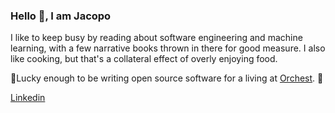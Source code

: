 ### Hello 👋, I am **Jacopo**


I like to keep busy by reading about software engineering and machine learning, with
a few narrative books thrown in there for good measure. I also like cooking, but that's a collateral
effect of overly enjoying food.

👯Lucky enough to be writing open source software for a living at [Orchest](https://github.com/orchest/orchest). 👯

[Linkedin](https://www.linkedin.com/in/jacopo-gobbi-87201919b/)
